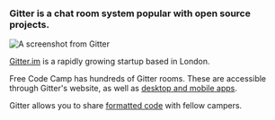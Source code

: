### Gitter is a chat room system popular with open source projects.

![A screenshot from Gitter](https://www.evernote.com/l/AntJzLbImEFNbaLfG7YQnWWBbqLliTKTYeoB/image.png)

[Gitter.im](https://gitter.im) is a rapidly growing startup based in London.

Free Code Camp has hundreds of Gitter rooms. These are accessible through Gitter's website, as well as [desktop and mobile apps](https://gitter.im/apps).

Gitter allows you to share [formatted code](https://github.com/FreeCodeCamp/freecodecamp/wiki/Pasting-Formatted-Code-in-Gitter) with fellow campers.
